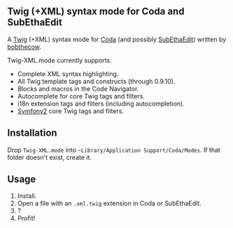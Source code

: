 Twig (+XML) syntax mode for Coda and SubEthaEdit
------------------------------------------------


A [Twig][twig] (+XML) syntax mode for [Coda][coda] (and possibly
[SubEthaEdit][see]) written by [bobthecow][me].


Twig-XML.mode currently supports:

 * Complete XML syntax highlighting.
 * All Twig template tags and constructs (through 0.9.10).
 * Blocks and macros in the Code Navigator.
 * Autocomplete for core Twig tags and filters.
 * i18n extension tags and filters (including autocompletion).
 * [Symfony2][sf2] core Twig tags and filters.

 [twig]: http://www.twig-project.org
 [coda]: http://panic.com/coda
 [see]:  http://www.codingmonkeys.de/subethaedit
 [me]:   http://github.com/bobthecow
 [sf2]:  http://symfony-reloaded.org


Installation
------------

Drop `Twig-XML.mode` into `~Library/Application Support/Coda/Modes`. If that folder
doesn't exist, create it.


Usage
-----

 1. Install.
 2. Open a file with an `.xml.twig` extension in Coda or SubEthaEdit.
 3. ?
 4. Profit!
